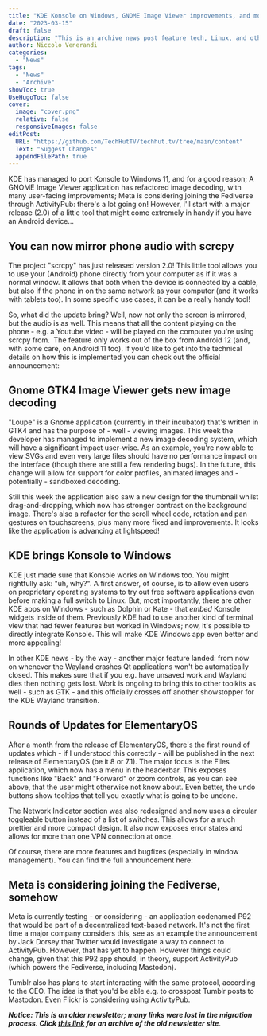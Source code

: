 ```yaml
---
title: "KDE Konsole on Windows, GNOME Image Viewer improvements, and more!"
date: "2023-03-15"
draft: false
description: "This is an archive news post feature tech, Linux, and other open-source news. This is an older article that was part of a migration. There will be missing images, broken links, and potentially other issues."
author: Niccolo Venerandi
categories:
  - "News"
tags:
  - "News"
  - "Archive"
showToc: true
UseHugoToc: false
cover:
  image: "cover.png"
  relative: false
  responsiveImages: false
editPost:
  URL: "https://github.com/TechHutTV/techhut.tv/tree/main/content"
  Text: "Suggest Changes"
  appendFilePath: true
---
```


KDE has managed to port Konsole to Windows 11, and for a good reason; A GNOME Image Viewer application has refactored image decoding, with many user-facing improvements; Meta is considering joining the Fediverse through ActivityPub: there's a lot going on! However, I'll start with a major release (2.0) of a little tool that might come extremely in handy if you have an Android device...

## You can now mirror phone audio with scrcpy

The project "scrcpy" has just released version 2.0! This little tool allows you to use your (Android) phone directly from your computer as if it was a normal window. It allows that both when the device is connected by a cable, but also if the phone in on the same network as your computer (and it works with tablets too). In some specific use cases, it can be a really handy tool!

So, what did the update bring? Well, now not only the screen is mirrored, but the audio is as well. This means that all the content playing on the phone - e.g. a Youtube video - will be played on the computer you're using scrcpy from.  The feature only works out of the box from Android 12 (and, with some care, on Android 11 too). If you'd like to get into the technical details on how this is implemented you can check out the official announcement:

## Gnome GTK4 Image Viewer gets new image decoding

"Loupe" is a Gnome application (currently in their incubator) that's written in GTK4 and has the purpose of - well - viewing images. This week the developer has managed to implement a new image decoding system, which will have a significant impact user-wise. As an example, you're now able to view SVGs and even very large files should have no performance impact on the interface (though there are still a few rendering bugs). In the future, this change will allow for support for color profiles, animated images and - potentially - sandboxed decoding.

Still this week the application also saw a new design for the thumbnail whilst drag-and-dropping, which now has stronger contrast on the background image. There's also a refactor for the scroll wheel code, rotation and pan gestures on touchscreens, plus many more fixed and improvements. It looks like the application is advancing at lightspeed!

## KDE brings Konsole to Windows

KDE just made sure that Konsole works on Windows too. You might rightfully ask: "uh, why?". A first answer, of course, is to allow even users on proprietary operating systems to try out free software applications even before making a full switch to Linux. But, most importantly, there are other KDE apps on Windows - such as Dolphin or Kate - that _embed_ Konsole widgets inside of them. Previously KDE had to use another kind of terminal view that had fewer features but worked in Windows; now, it's possible to directly integrate Konsole. This will make KDE Windows app even better and more appealing!

In other KDE news - by the way - another major feature landed: from now on whenever the Wayland crashes Qt applications won't be automatically closed. This makes sure that if you e.g. have unsaved work and Wayland dies then nothing gets lost. Work is ongoing to bring this to other toolkits as well - such as GTK - and this officially crosses off another showstopper for the KDE Wayland transition.

## Rounds of Updates for ElementaryOS

After a month from the release of ElementaryOS, there's the first round of updates which - if I understood this correctly - will be published in the next release of ElementaryOS (be it 8 or 7.1). The major focus is the Files application, which now has a menu in the headerbar. This exposes functions like "Back" and "Forward" or zoom controls, as you can see above, that the user might otherwise not know about. Even better, the undo buttons show tooltips that tell you exactly what is going to be undone.

The Network Indicator section was also redesigned and now uses a circular toggleable button instead of a list of switches. This allows for a much prettier and more compact design. It also now exposes error states and allows for more than one VPN connection at once.

Of course, there are more features and bugfixes (especially in window management). You can find the full announcement here:

## Meta is considering joining the Fediverse, somehow

Meta is currently testing - or considering - an application codenamed P92 that would be part of a decentralized text-based network. It's not the first time a major company considers this, see as an example the announcement by Jack Dorsey that Twitter would investigate a way to connect to ActivityPub. However, that has yet to happen. However things could change, given that this P92 app should, in theory, support ActivityPub (which powers the Fediverse, including Mastodon).

Tumblr also has plans to start interacting with the same protocol, according to the CEO. The idea is that you'd be able e.g. to crosspost Tumblr posts to Mastodon. Even Flickr is considering using ActivityPub.

**_Notice: This is an older newsletter; many links were lost in the migration process. Click [this link](https://archive.techhut.tv/) for an archive of the old newsletter site_**.
